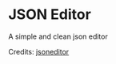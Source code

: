 # JSON Editor

A simple and clean json editor

Credits: [jsoneditor](https://github.com/josdejong/jsoneditor)

